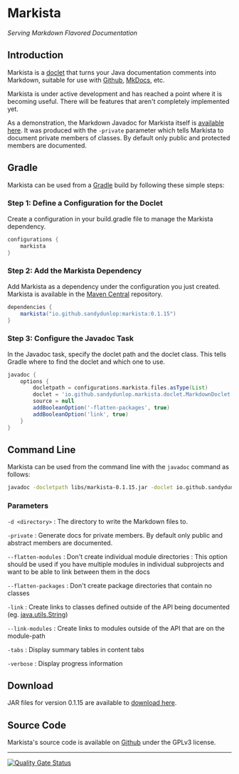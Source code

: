 # Markista

*Serving Markdown Flavored Documentation*

## Introduction

Markista is a [doclet](https://docs.oracle.com/javase/8/docs/technotes/guides/javadoc/doclet/overview.html) that turns your Java documentation comments into Markdown, suitable for use with [Github](https://github.com/), [MkDocs](https://www.mkdocs.org/), etc. 

Markista is under active development and has reached a point where it is becoming useful. There will be features that aren't completely implemented yet.

As a demonstration, the Markdown Javadoc for Markista itself is [available here](https://sandydunlop.github.io/markista/Markista-Javadoc/markista/).
It was produced with the `-private` parameter which tells Markista to document private members of classes. By default only public and protected members are documented.

## Gradle

Markista can be used from a [Gradle](https://gradle.org/) build by following these simple steps:

### Step 1: Define a Configuration for the Doclet

Create a configuration in your build.gradle file to manage the Markista dependency.

```groovy
configurations {
    markista
}
```

### Step 2: Add the Markista Dependency

Add Markista as a dependency under the configuration you just created.
Markista is available in the [Maven Central](https://central.sonatype.com/artifact/io.github.sandydunlop/markista) repository.

```groovy
dependencies {
    markista("io.github.sandydunlop:markista:0.1.15")
}
```

### Step 3: Configure the Javadoc Task

In the Javadoc task, specify the doclet path and the doclet class. This tells Gradle where to find the doclet and which one to use.

```groovy
javadoc {
    options {
        docletpath = configurations.markista.files.asType(List)
        doclet = 'io.github.sandydunlop.markista.doclet.MarkdownDoclet'
        source = null
        addBooleanOption('-flatten-packages', true)
        addBooleanOption('link', true)
    }
}
```

## Command Line

Markista can be used from the command line with the `javadoc` command as follows:

```bash
javadoc -docletpath libs/markista-0.1.15.jar -doclet io.github.sandydunlop.markista.doclet.MarkdownDoclet src/main/java/my.package/Hello.java
```

### Parameters

`-d <directory>`
:   The directory to write the Markdown files to.

`-private`
:   Generate docs for private members. By default only public 
    and abstract members are documented.

`--flatten-modules`
:  Don't create individual module directories
:  This option should be used if you have multiple modules in individual subprojects and want to be able to link between them in the docs

`--flatten-packages`
:  Don't create package directories that contain no classes

`-link`
:  Create links to classes defined outside of the API being 
   documented (eg. [java.utils.String](https://docs.oracle.com/en/java/javase/24/docs/api/java.base/java/lang/String.html))

`--link-modules`
:  Create links to modules outside of the API that are on the module-path

`-tabs`
:  Display summary tables in content tabs

`-verbose`
:  Display progress information

## Download

JAR files for version 0.1.15 are available to [download here](https://github.com/sandydunlop/markista/releases/tag/r0.1.15).


## Source Code

Markista's source code is available on [Github](https://github.com/sandydunlop/markista) under the GPLv3 license.

---

[![Quality Gate Status](https://sonarcloud.io/api/project_badges/measure?project=sandydunlop_markista&metric=alert_status)](https://sonarcloud.io/summary/new_code?id=sandydunlop_markista)

